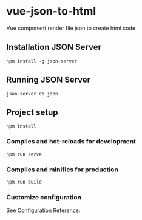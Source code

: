 # vue-json-to-html
Vue component render file json to create html code

## Installation JSON Server
```
npm install -g json-server
```

## Running JSON Server
```
json-server db.json
```

## Project setup
```
npm install
```

### Compiles and hot-reloads for development
```
npm run serve
```

### Compiles and minifies for production
```
npm run build
```

### Customize configuration
See [Configuration Reference](https://cli.vuejs.org/config/).
